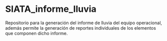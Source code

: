# SIATA_informe_lluvia
Repositorio para la generación del informe de lluvia del equipo operacional, además permite la generación de reportes individuales de los elementos que componen dicho informe.
